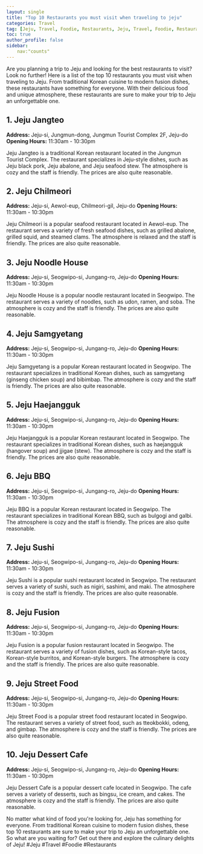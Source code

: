 ```yaml
---
layout: single
title: "Top 10 Restaurants you must visit when traveling to jeju"
categories: Travel
tag: [Jeju, Travel, Foodie, Restaurants, Jeju, Travel, Foodie, Restauran]
toc: true
author_profile: false
sidebar:
    nav:"counts"
---
```


Are you planning a trip to Jeju and looking for the best restaurants to visit? Look no further! Here is a list of the top 10 restaurants you must visit when traveling to Jeju. From traditional Korean cuisine to modern fusion dishes, these restaurants have something for everyone. With their delicious food and unique atmosphere, these restaurants are sure to make your trip to Jeju an unforgettable one. 

## 1. Jeju Jangteo 
**Address:** Jeju-si, Jungmun-dong, Jungmun Tourist Complex 2F, Jeju-do
**Opening Hours:** 11:30am - 10:30pm 

Jeju Jangteo is a traditional Korean restaurant located in the Jungmun Tourist Complex. The restaurant specializes in Jeju-style dishes, such as Jeju black pork, Jeju abalone, and Jeju seafood stew. The atmosphere is cozy and the staff is friendly. The prices are also quite reasonable. 

## 2. Jeju Chilmeori 
**Address:** Jeju-si, Aewol-eup, Chilmeori-gil, Jeju-do 
**Opening Hours:** 11:30am - 10:30pm 

Jeju Chilmeori is a popular seafood restaurant located in Aewol-eup. The restaurant serves a variety of fresh seafood dishes, such as grilled abalone, grilled squid, and steamed clams. The atmosphere is relaxed and the staff is friendly. The prices are also quite reasonable. 

## 3. Jeju Noodle House 
**Address:** Jeju-si, Seogwipo-si, Jungang-ro, Jeju-do 
**Opening Hours:** 11:30am - 10:30pm 

Jeju Noodle House is a popular noodle restaurant located in Seogwipo. The restaurant serves a variety of noodles, such as udon, ramen, and soba. The atmosphere is cozy and the staff is friendly. The prices are also quite reasonable. 

## 4. Jeju Samgyetang 
**Address:** Jeju-si, Seogwipo-si, Jungang-ro, Jeju-do 
**Opening Hours:** 11:30am - 10:30pm 

Jeju Samgyetang is a popular Korean restaurant located in Seogwipo. The restaurant specializes in traditional Korean dishes, such as samgyetang (ginseng chicken soup) and bibimbap. The atmosphere is cozy and the staff is friendly. The prices are also quite reasonable. 

## 5. Jeju Haejangguk 
**Address:** Jeju-si, Seogwipo-si, Jungang-ro, Jeju-do 
**Opening Hours:** 11:30am - 10:30pm 

Jeju Haejangguk is a popular Korean restaurant located in Seogwipo. The restaurant specializes in traditional Korean dishes, such as haejangguk (hangover soup) and jjigae (stew). The atmosphere is cozy and the staff is friendly. The prices are also quite reasonable. 

## 6. Jeju BBQ 
**Address:** Jeju-si, Seogwipo-si, Jungang-ro, Jeju-do 
**Opening Hours:** 11:30am - 10:30pm 

Jeju BBQ is a popular Korean restaurant located in Seogwipo. The restaurant specializes in traditional Korean BBQ, such as bulgogi and galbi. The atmosphere is cozy and the staff is friendly. The prices are also quite reasonable. 

## 7. Jeju Sushi 
**Address:** Jeju-si, Seogwipo-si, Jungang-ro, Jeju-do 
**Opening Hours:** 11:30am - 10:30pm 

Jeju Sushi is a popular sushi restaurant located in Seogwipo. The restaurant serves a variety of sushi, such as nigiri, sashimi, and maki. The atmosphere is cozy and the staff is friendly. The prices are also quite reasonable. 

## 8. Jeju Fusion 
**Address:** Jeju-si, Seogwipo-si, Jungang-ro, Jeju-do 
**Opening Hours:** 11:30am - 10:30pm 

Jeju Fusion is a popular fusion restaurant located in Seogwipo. The restaurant serves a variety of fusion dishes, such as Korean-style tacos, Korean-style burritos, and Korean-style burgers. The atmosphere is cozy and the staff is friendly. The prices are also quite reasonable. 

## 9. Jeju Street Food 
**Address:** Jeju-si, Seogwipo-si, Jungang-ro, Jeju-do 
**Opening Hours:** 11:30am - 10:30pm 

Jeju Street Food is a popular street food restaurant located in Seogwipo. The restaurant serves a variety of street food, such as tteokbokki, odeng, and gimbap. The atmosphere is cozy and the staff is friendly. The prices are also quite reasonable. 

## 10. Jeju Dessert Cafe 
**Address:** Jeju-si, Seogwipo-si, Jungang-ro, Jeju-do 
**Opening Hours:** 11:30am - 10:30pm 

Jeju Dessert Cafe is a popular dessert cafe located in Seogwipo. The cafe serves a variety of desserts, such as bingsu, ice cream, and cakes. The atmosphere is cozy and the staff is friendly. The prices are also quite reasonable. 

No matter what kind of food you're looking for, Jeju has something for everyone. From traditional Korean cuisine to modern fusion dishes, these top 10 restaurants are sure to make your trip to Jeju an unforgettable one. So what are you waiting for? Get out there and explore the culinary delights of Jeju! #Jeju #Travel #Foodie #Restaurants